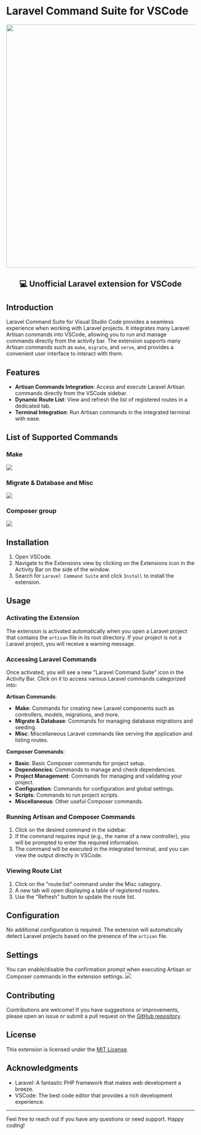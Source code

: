 # Laravel Command Suite for VSCode

<div align="center">
  <img width="650px" src="./assets/banner.png" />
  <h2>💻 Unofficial Laravel extension for VSCode</h2>
</div>

## Introduction

Laravel Command Suite for Visual Studio Code provides a seamless experience when working with Laravel projects. It integrates many Laravel Artisan commands into VSCode, allowing you to run and manage commands directly from the activity bar. The extension supports many Artisan commands such as `make`, `migrate`, and `serve`, and provides a convenient user interface to interact with them.

## Features

- **Artisan Commands Integration**: Access and execute Laravel Artisan commands directly from the VSCode sidebar.
- **Dynamic Route List**: View and refresh the list of registered routes in a dedicated tab.
- **Terminal Integration**: Run Artisan commands in the integrated terminal with ease.

## List of Supported Commands
### Make
<img src="./assets/list-of-make-commands.png">

### Migrate & Database and Misc
<img src="./assets/list-of-migrate-database-and-misc.png">

### Composer group
<img src="./assets/list-of-composer-group.png">

## Installation

1. Open VSCode.
2. Navigate to the Extensions view by clicking on the Extensions icon in the Activity Bar on the side of the window.
3. Search for `Laravel Command Suite` and click `Install` to install the extension.

## Usage

### Activating the Extension

The extension is activated automatically when you open a Laravel project that contains the `artisan` file in its root directory. If your project is not a Laravel project, you will receive a warning message.

### Accessing Laravel Commands

Once activated, you will see a new "Laravel Command Suite" icon in the Activity Bar. Click on it to access various Laravel commands categorized into:

**Artisan Commands**:
- **Make**: Commands for creating new Laravel components such as controllers, models, migrations, and more.
- **Migrate & Database**: Commands for managing database migrations and seeding.
- **Misc**: Miscellaneous Laravel commands like serving the application and listing routes.

**Composer Commands**:
- **Basic**: Basic Composer commands for project setup.
- **Dependencies**: Commands to manage and check dependencies.
- **Project Management**: Commands for managing and validating your project.
- **Configuration**: Commands for configuration and global settings.
- **Scripts**: Commands to run project scripts.
- **Miscellaneous**: Other useful Composer commands.


### Running Artisan and Composer Commands

1. Click on the desired command in the sidebar.
2. If the command requires input (e.g., the name of a new controller), you will be prompted to enter the required information.
3. The command will be executed in the integrated terminal, and you can view the output directly in VSCode.

### Viewing Route List

1. Click on the "route:list" command under the Misc category.
2. A new tab will open displaying a table of registered routes.
3. Use the "Refresh" button to update the route list.

## Configuration

No additional configuration is required. The extension will automatically detect Laravel projects based on the presence of the `artisan` file.

## Settings

You can enable/disable the confirmation prompt when executing Artisan or Composer commands in the extension settings.
<img src="./assets/settings.png">

## Contributing

Contributions are welcome! If you have suggestions or improvements, please open an issue or submit a pull request on the [GitHub repository](https://github.com/ntkhang03/laravel-command-suite).

## License

This extension is licensed under the [MIT License](LICENSE).

## Acknowledgments

- Laravel: A fantastic PHP framework that makes web development a breeze.
- VSCode: The best code editor that provides a rich development experience.

---

Feel free to reach out if you have any questions or need support. Happy coding!

